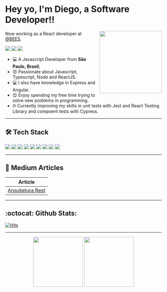 <h1>Hey yo, I'm Diego, a Software Developer!!</h1>

<img align='right' src='https://media1.tenor.com/images/841aeb9f113999616d097b414c539dfd/tenor.gif?itemid=5368357' width='200'>

Now working as a React developer at [@BEES]([https://ambevtech.com.br/](https://novo.parceiroambev.com.br/)).

<a href="https://linkedin.com/in/diegobaena"><img src="https://img.shields.io/badge/linkedin-0077B5.svg?style=for-the-badge&logo=linkedin&logoColor=white"></a>
<a href="https://instagram.com/dihhbaena"><img src="https://img.shields.io/badge/instagram-E4405F.svg?style=for-the-badge&logo=instagram&logoColor=white"></a>
<a href="mailto:diegobd.cello@gmail.com"><img src="https://img.shields.io/badge/e‑mail-D14836.svg?style=for-the-badge&logo=GMail&logoColor=white"></a>

<ul>
  <li>💻 A Javascript Developer from <b>São Paulo, Brasil</b>;</li>
  <li>😍 Passionate about Javascript, Typescript, Node and ReactJS.</li>
  <li>💻 I also have knowledge in Express and Angular.</li>
  <li>😊 Enjoy spending my free time trying to solve new problems in programming.</li>
  <li>🤓 Currently improving my skills in unit tests with Jest and React Testing Library and compoent tests with Cypress.</li>
</ul>

---

## 🛠 Tech Stack

<p>
  <img src="https://img.shields.io/badge/javascript%20-%23323330.svg?&style=for-the-badge&logo=javascript&logoColor=%23F7DF1E"/>
  <img src="https://img.shields.io/badge/typescript%20-%23007ACC.svg?&style=for-the-badge&logo=typescript&logoColor=white"/>
  <img src="https://img.shields.io/badge/React-20232A?style=for-the-badge&logo=react&logoColor=61DAFB"/>
  <img src="https://img.shields.io/badge/Redux-20232A?style=for-the-badge&logo=react&logoColor=61DAFB"/>
  <img src="https://img.shields.io/badge/node.js%20-%2343853D.svg?&style=for-the-badge&logo=node.js&logoColor=white"/>
  <img src="https://img.shields.io/badge/Express.js-404D59?style=for-the-badge"/>
  <img src="https://img.shields.io/badge/-jest-%23C21325?style=for-the-badge&logo=jest&logoColor=white" />
  <img src="https://img.shields.io/badge/-TestingLibrary-%23E33332?style=for-the-badge&logo=testing-library&logoColor=white" />
  <img src="https://img.shields.io/badge/-cypress-%23E5E5E5?style=for-the-badge&logo=cypress&logoColor=058a5e"/>
</p>

---
## 📔 Medium Articles

|  Article |
| ------------ | 
| [Arquitetura Rest](https://medium.com/@diego-baena/arquitetura-rest-e-apis-simplificando-a-comunicação-entre-computadores-535def0c55d3 "Arquitetura Rest") |

---
## :octocat: Github Stats:

 [![Hits](https://hits.seeyoufarm.com/api/count/incr/badge.svg?url=https%3A%2F%2Fgithub.com%2Fdiegobaena89&count_bg=%233D76C8&title_bg=%23555555&icon=&icon_color=%23E7E7E7&title=visits&edge_flat=false)](https://hits.seeyoufarm.com)


---

<p align = "center">
  <img height="160" src = "https://github-readme-stats.vercel.app/api?username=diegobaena89&show_icons=true&theme=dark&line_height=27">
  <img height="160" src="https://github-readme-stats.vercel.app/api/top-langs/?username=diegobaena89&layout=compact&theme=dark" />
</p>
